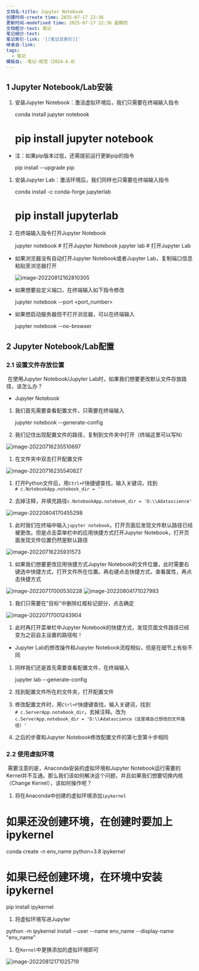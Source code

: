 ```yaml
---
文档名-title: Jupyter Notebook
创建时间-create time: 2025-07-17 22:36
更新时间-modefived time: 2025-07-17 22:36 星期四
文档粗分-text: 笔记
笔记细分-text: 
笔记索引-link: '[[笔记总索引]]'
继承自-link: 
tags:
  - 笔记
模板自: -笔记-规范（2024.6.8）
---
```

## 1 Jupyter Notebook/Lab安装[](https://datawhalechina.github.io/thorough-pytorch/%E7%AC%AC%E9%9B%B6%E7%AB%A0/0.4%20Jupyter%E7%9B%B8%E5%85%B3%E6%93%8D%E4%BD%9C.html#id1 "永久链接至标题")

1. 安装Jupyter Notebook：激活虚拟环境后，我们只需要在终端输入指令
    
    conda install jupyter notebook
    # pip install jupyter notebook
    

- 注：如果pip版本过低，还需提前运行更新pip的指令
    
    pip install --upgrade pip
    

1. 安装Jupyter Lab：激活环境后，我们同样也只需要在终端输入指令
    
    conda install -c conda-forge jupyterlab
    # pip install jupyterlab
    
2. 在终端输入指令打开Jupyter Notebook
    
    jupyter notebook  # 打开Jupyter Notebook
    jupyter lab  # 打开Jupyter Lab
    

- 如果浏览器没有自动打开Jupyter Notebook或者Jupyter Lab，复制端口信息粘贴至浏览器打开
    
    ![image-20220812162810305](https://datawhalechina.github.io/thorough-pytorch/_images/image-20220812162810305.png)
    
- 如果想要自定义端口，在终端输入如下指令修改
    
    jupyter notebook --port <port_number>
    
- 如果想启动服务器但不打开浏览器，可以在终端输入
    
    jupyter notebook --no-browser
    

## 2 Jupyter Notebook/Lab配置[](https://datawhalechina.github.io/thorough-pytorch/%E7%AC%AC%E9%9B%B6%E7%AB%A0/0.4%20Jupyter%E7%9B%B8%E5%85%B3%E6%93%8D%E4%BD%9C.html#id2 "永久链接至标题")

### 2.1 设置文件存放位置[](https://datawhalechina.github.io/thorough-pytorch/%E7%AC%AC%E9%9B%B6%E7%AB%A0/0.4%20Jupyter%E7%9B%B8%E5%85%B3%E6%93%8D%E4%BD%9C.html#id3 "永久链接至标题")

​ 在使用Jupyter Notebook/Jupyter Lab时，如果我们想要更改默认文件存放路径，该怎么办？

- Jupyter Notebook
    

1. 我们首先需要查看配置文件，只需要在终端输入
    
    jupyter notebook --generate-config
    
2. 我们记住出现配置文件的路径，复制到文件夹中打开（终端这里可以写N）
    

![image-20220716235510697](https://datawhalechina.github.io/thorough-pytorch/%E7%AC%AC%E9%9B%B6%E7%AB%A0/figures/image-20220716235510697.png)

1. 在文件夹中双击打开配置文件
    

![image-20220716235540827](https://datawhalechina.github.io/thorough-pytorch/%E7%AC%AC%E9%9B%B6%E7%AB%A0/figures/image-20220716235540827.png)

1. 打开Python文件后，用`Ctrl+F`快捷键查找，输入关键词，找到`# c.NotebookApp.notebook_dir = ''`
    
2. 去掉注释，并填充路径`c.NotebookApp.notebook_dir = 'D:\\Adatascience'`
    

![image-20220804170455298](https://datawhalechina.github.io/thorough-pytorch/%E7%AC%AC%E9%9B%B6%E7%AB%A0/figures/image-20220804170455298.png)

1. 此时我们在终端中输入`jupyter notebook`，打开页面后发现文件默认路径已经被更改。但是点击菜单栏中的应用快捷方式打开Jupyter Notebook，打开页面发现文件位置仍然是默认路径
    

![image-20220716235931573](https://datawhalechina.github.io/thorough-pytorch/%E7%AC%AC%E9%9B%B6%E7%AB%A0/figures/image-20220716235931573.png)

1. 如果我们想要更改应用快捷方式Jupyter Notebook的文件位置，此时需要右键选中快捷方式，打开文件所在位置。再右键点击快捷方式，查看属性，再点击快捷方式
    

![image-20220717000530228](https://datawhalechina.github.io/thorough-pytorch/%E7%AC%AC%E9%9B%B6%E7%AB%A0/figures/image-20220717000530228.png) ![image-20220804171027983](https://datawhalechina.github.io/thorough-pytorch/%E7%AC%AC%E9%9B%B6%E7%AB%A0/figures/image-20220804171027983.png)

1. 我们只需要在“目标”中删除红框标记部分，点击确定
    

![image-20220717001243904](https://datawhalechina.github.io/thorough-pytorch/%E7%AC%AC%E9%9B%B6%E7%AB%A0/figures/image-20220717001243904.png)

1. 此时再打开菜单栏中Jupyter Notebook的快捷方式，发现页面文件路径已经变为之前自主设置的路径啦！
    

- Jupyter Lab的修改操作和Jupyter Notebook流程相似，但是在细节上有些不同
    

1. 同样我们还是首先需要查看配置文件，在终端输入
    
    jupyter lab --generate-config
    
2. 找到配置文件所在的文件夹，打开配置文件
    
3. 修改配置文件时，用`Ctrl+F`快捷键查找，输入关键词，找到`# c.ServerApp.notebook_dir`，去掉注释。改为`c.ServerApp.notebook_dir = 'D:\\Adatascience（这里填自己想改的文件路径）'`
    
4. 之后的步骤和Jupyter Notebook修改配置文件的第七至第十步相同
    

### 2.2 使用虚拟环境[](https://datawhalechina.github.io/thorough-pytorch/%E7%AC%AC%E9%9B%B6%E7%AB%A0/0.4%20Jupyter%E7%9B%B8%E5%85%B3%E6%93%8D%E4%BD%9C.html#id4 "永久链接至标题")

​ 需要注意的是，Anaconda安装的虚拟环境和Jupyter Notebook运行需要的Kernel并不互通。那么我们该如何解决这个问题，并且如果我们想要切换内核（Change Kernel），该如何操作呢？

1. 将在Anaconda中创建的虚拟环境添加`ipykernel`
    

# 如果还没创建环境，在创建时要加上ipykernel
conda create -n env_name python=3.8 ipykernel
# 如果已经创建环境，在环境中安装ipykernel
pip install ipykernel

1. 将虚拟环境写进Jupyter
    

python -m ipykernel install --user --name env_name --display-name "env_name"

1. 在`Kernel`中更换添加的虚拟环境即可
    

![image-20220812171025719](https://datawhalechina.github.io/thorough-pytorch/%E7%AC%AC%E9%9B%B6%E7%AB%A0/figures/image-20220812171025719.png)